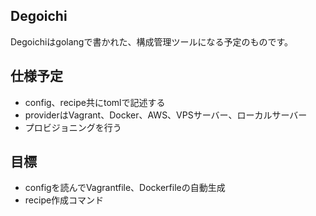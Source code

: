 ## Degoichi

Degoichiはgolangで書かれた、構成管理ツールになる予定のものです。

## 仕様予定
- config、recipe共にtomlで記述する
- providerはVagrant、Docker、AWS、VPSサーバー、ローカルサーバー
- プロビジョニングを行う

## 目標

- configを読んでVagrantfile、Dockerfileの自動生成
- recipe作成コマンド